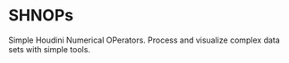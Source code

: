# SHNOPs
Simple Houdini Numerical OPerators. Process and visualize complex data sets with simple tools.
